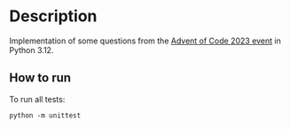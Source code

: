 # Description

Implementation of some questions from the [Advent of Code 2023 event](https://adventofcode.com/2023) in Python 3.12.

## How to run

To run all tests:

```
python -m unittest
```
